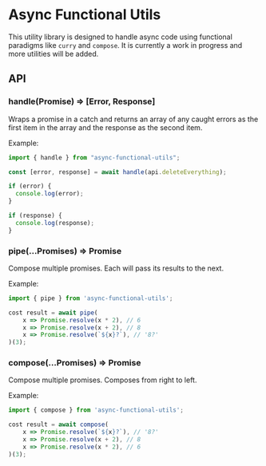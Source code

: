 # Async Functional Utils

This utility library is designed to handle async code using functional paradigms like `curry` and `compose`. It is currently a work in progress and more utilities will be added.

## API

### handle(Promise<any>) => [Error, Response]

Wraps a promise in a catch and returns an array of any caught errors as the first item in the array and the response as the second item.

Example:

```js
import { handle } from "async-functional-utils";

const [error, response] = await handle(api.deleteEverything);

if (error) {
  console.log(error);
}

if (response) {
  console.log(response);
}
```

### pipe(...Promises<any>) => Promise<any>

Compose multiple promises. Each will pass its results to the next.

Example:

```js
import { pipe } from 'async-functional-utils';

cost result = await pipe(
    x => Promise.resolve(x * 2), // 6
    x => Promise.resolve(x + 2), // 8
    x => Promise.resolve(`${x}?`), // '8?'
)(3);
```

### compose(...Promises<any>) => Promise<any>

Compose multiple promises. Composes from right to left.

Example:

```js
import { compose } from 'async-functional-utils';

cost result = await compose(
    x => Promise.resolve(`${x}?`), // '8?'
    x => Promise.resolve(x + 2), // 8
    x => Promise.resolve(x * 2), // 6
)(3);
```
